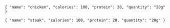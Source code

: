 ```ingredient
{ "name": "chicken", "calories": 100, "protein": 20, "quantity": "20g" }
```

```ingredient
{ "name": "steak", "calories": 100, "protein": 20, "quantity": "20g" }
```

